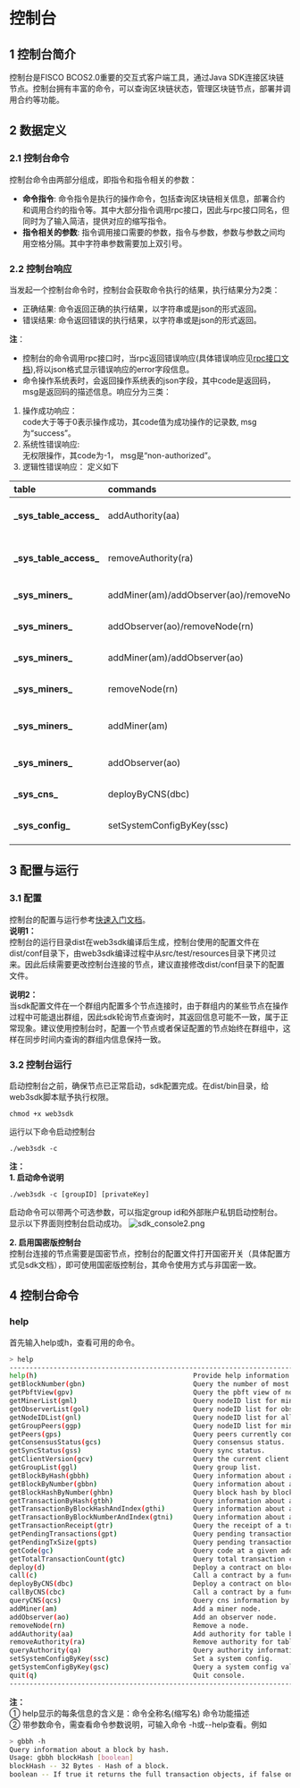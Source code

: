 # 控制台

## 1 控制台简介
控制台是FISCO BCOS2.0重要的交互式客户端工具，通过Java SDK连接区块链节点。控制台拥有丰富的命令，可以查询区块链状态，管理区块链节点，部署并调用合约等功能。

## 2 数据定义
### 2.1 控制台命令
控制台命令由两部分组成，即指令和指令相关的参数：   
- **命令指令**: 命令指令是执行的操作命令，包括查询区块链相关信息，部署合约和调用合约的指令等。其中大部分指令调用rpc接口，因此与rpc接口同名，但同时为了输入简洁，提供对应的缩写指令。      
- **指令相关的参数**: 指令调用接口需要的参数，指令与参数，参数与参数之间均用空格分隔。其中字符串参数需要加上双引号。          

### 2.2 控制台响应
当发起一个控制台命令时，控制台会获取命令执行的结果，执行结果分为2类：
- 正确结果: 命令返回正确的执行结果，以字符串或是json的形式返回。       
- 错误结果: 命令返回错误的执行结果，以字符串或是json的形式返回。 

**注**：
- 控制台的命令调用rpc接口时，当rpc返回错误响应(具体错误响应见[rpc接口文档](http://wiki.weoa.com/books/fisco-bcos/page/fisco-bcos20-json-rpc-%E6%8E%A5%E5%8F%A3)),将以json格式显示错误响应的error字段信息。   
- 命令操作系统表时，会返回操作系统表的json字段，其中code是返回码，msg是返回码的描述信息。响应分为三类：  
1. 操作成功响应：  
code大于等于0表示操作成功，其code值为成功操作的记录数, msg为“success”。    
2. 系统性错误响应:  
无权限操作，其code为-1， msg是“non-authorized”。
3. 逻辑性错误响应： 定义如下

|table| commands|code|msg|
|:---|:------|:------|:---------|
|**\_sys_table_access_**|addAuthority(aa)| -30| table name and address exist|
|**\_sys_table_access_**|removeAuthority(ra)| -31| table name and address does not exist|
|**\_sys_miners_**| addMiner(am)/addObserver(ao)/removeNode(rn)|-40| invalid nodeID|
|**\_sys_miners_**| addObserver(ao)/removeNode(rn) |-41|last miner cannot be removed |
|**\_sys_miners_**| addMiner(am)/addObserver(ao) |-42|nodeID is not in network |
|**\_sys_miners_**| removeNode(rn) |-43|nodeID is not in group peers |
|**\_sys_miners_**| addMiner(am) |-44|nodeID is already in miner list |
|**\_sys_miners_**| addObserver(ao) |-45|nodeID is already in observer list |
|**\_sys_cns_**| deployByCNS(dbc) |-50|address and version exist|
|**\_sys_config_**| setSystemConfigByKey(ssc) |-60|set invalid configuration values|


## 3 配置与运行
### 3.1 配置
控制台的配置与运行参考[快速入门文档](../quick_start.md)。   
**说明1：**   
控制台的运行目录dist在web3sdk编译后生成，控制台使用的配置文件在dist/conf目录下，由web3sdk编译过程中从src/test/resources目录下拷贝过来。因此后续需要更改控制台连接的节点，建议直接修改dist/conf目录下的配置文件。

**说明2：**   
当sdk配置文件在一个群组内配置多个节点连接时，由于群组内的某些节点在操作过程中可能退出群组，因此sdk轮询节点查询时，其返回信息可能不一致，属于正常现象。建议使用控制台时，配置一个节点或者保证配置的节点始终在群组中，这样在同步时间内查询的群组内信息保持一致。

### 3.2 控制台运行
启动控制台之前，确保节点已正常启动，sdk配置完成。在dist/bin目录，给web3sdk脚本赋予执行权限。
```
chmod +x web3sdk
```
运行以下命令启动控制台
```
./web3sdk -c
```
**注：**  
**1. 启动命令说明**
```
./web3sdk -c [groupID] [privateKey]   
```
启动命令可以带两个可选参数，可以指定group id和外部账户私钥启动控制台。
显示以下界面则控制台启动成功。
![sdk_console2.png](http://wiki.weoa.com/uploads/images/gallery/2018-12-Dec/scaled-840-0/MOdytXuSFf8kRKip-sdk_console2.png)

**2. 启用国密版控制台**   
控制台连接的节点需要是国密节点，控制台的配置文件打开国密开关（具体配置方式见sdk文档），即可使用国密版控制台，其命令使用方式与非国密一致。

## 4 控制台命令
### **help**
首先输入help或h，查看可用的命令。

```bash
> help
---------------------------------------------------------------------------------------------
help(h)                                       Provide help information.
getBlockNumber(gbn)                           Query the number of most recent block.
getPbftView(gpv)                              Query the pbft view of node.
getMinerList(gml)                             Query nodeID list for miner nodes.
getObserverList(gol)                          Query nodeID list for observer nodes.
getNodeIDList(gnl)                            Query nodeID list for all connected nodes.
getGroupPeers(ggp)                            Query nodeID list for miner and observer nodes.
getPeers(gps)                                 Query peers currently connected to the client.
getConsensusStatus(gcs)                       Query consensus status.
getSyncStatus(gss)                            Query sync status.
getClientVersion(gcv)                         Query the current client version.
getGroupList(ggl)                             Query group list.
getBlockByHash(gbbh)                          Query information about a block by hash.
getBlockByNumber(gbbn)                        Query information about a block by block number.
getBlockHashByNumber(ghbn)                    Query block hash by block number.
getTransactionByHash(gtbh)                    Query information about a transaction requested by transaction hash.
getTransactionByBlockHashAndIndex(gthi)       Query information about a transaction by block hash and transaction index position.
getTransactionByBlockNumberAndIndex(gtni)     Query information about a transaction by block number and transaction index position.
getTransactionReceipt(gtr)                    Query the receipt of a transaction by transaction hash.
getPendingTransactions(gpt)                   Query pending transactions.
getPendingTxSize(gpts)                        Query pending transactions size.
getCode(gc)                                   Query code at a given address.
getTotalTransactionCount(gtc)                 Query total transaction count.
deploy(d)                                     Deploy a contract on blockchain.
call(c)                                       Call a contract by a function and paramters.
deployByCNS(dbc)                              Deploy a contract on blockchain by CNS.
callByCNS(cbc)                                Call a contract by a function and paramters by CNS.
queryCNS(qcs)                                 Query cns information by contract name and contract version.
addMiner(am)                                  Add a miner node.
addObserver(ao)                               Add an observer node.
removeNode(rn)                                Remove a node.
addAuthority(aa)                              Add authority for table by address.
removeAuthority(ra)                           Remove authority for table by address.
queryAuthority(qa)                            Query authority information.
setSystemConfigByKey(ssc)                     Set a system config.
getSystemConfigByKey(gsc)                     Query a system config value by key.
quit(q)                                       Quit console.
---------------------------------------------------------------------------------------------
```
**注：**    
① help显示的每条信息的含义是：命令全称名(缩写名)  命令功能描述   
② 带参数命令，需查看命令参数说明，可输入命令 -h或--help查看。例如
```bash
> gbbh -h     
Query information about a block by hash.
Usage: gbbh blockHash [boolean]
blockHash -- 32 Bytes - Hash of a block.
boolean -- If true it returns the full transaction objects, if false only the hashes of the transactions.
```